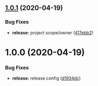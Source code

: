 ## [1.0.1](https://github.com/academydistrict20/analytics/compare/v1.0.0...v1.0.1) (2020-04-19)


### Bug Fixes

* **release:** project scope/owner ([417ebb2](https://github.com/academydistrict20/analytics/commit/417ebb2faaf4e2022bf085935ded57ed2f00392e))

# 1.0.0 (2020-04-19)


### Bug Fixes

* **release:** release config ([d1934dc](https://github.com/academydistrict20/analytics/commit/d1934dcf701d8ecb59ff411f8fdeb2c287f3643f))
